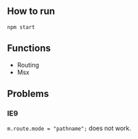 How to run
----------


```
npm start
```

Functions 
---------

* Routing
* Msx


Problems
--------

### IE9

`m.route.mode = "pathname";` does not work.




